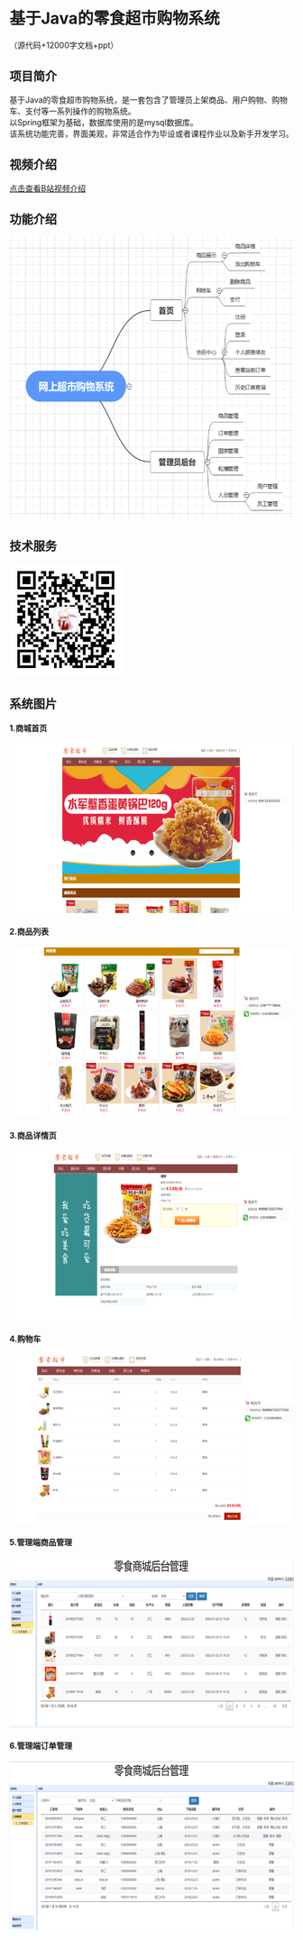 # 基于Java的零食超市购物系统<br>

（源代码+12000字文档+ppt）

## 项目简介

基于Java的零食超市购物系统，是一套包含了管理员上架商品、用户购物、购物车、支付等一系列操作的购物系统。<br>
以Spring框架为基础，数据库使用的是mysql数据库。<br>
该系统功能完善，界面美观，非常适合作为毕设或者课程作业以及新手开发学习。<br>

## 视频介绍
<a href="https://www.bilibili.com/video/BV1tj41147eP/?spm_id_from=333.999.0.0" target="_blank">点击查看B站视频介绍</a>

## 功能介绍
<img src="./images/gn.jpg" width="600" height="500" /><br>

## 技术服务
<img src="./images/my.jpg" width="200" height="200" />

## 系统图片
#### 1.商城首页
<img src="./images/1.png" width="600" height="300" /><br>
#### 2.商品列表
<img src="./images/2.jpg" width="600" height="300" /><br>
#### 3.商品详情页
<img src="./images/3.png" width="600" height="300" /><br>
#### 4.购物车
<img src="./images/4.png" width="600" height="300" /><br>
#### 5.管理端商品管理
<img src="./images/5.png" width="600" height="300" /><br>
#### 6.管理端订单管理
<img src="./images/6.jpg" width="600" height="300" /><br>

